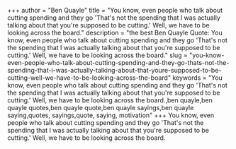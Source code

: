 +++
author = "Ben Quayle"
title = "You know, even people who talk about cutting spending and they go 'That's not the spending that I was actually talking about that you're supposed to be cutting.' Well, we have to be looking across the board."
description = "the best Ben Quayle Quote: You know, even people who talk about cutting spending and they go 'That's not the spending that I was actually talking about that you're supposed to be cutting.' Well, we have to be looking across the board."
slug = "you-know-even-people-who-talk-about-cutting-spending-and-they-go-thats-not-the-spending-that-i-was-actually-talking-about-that-youre-supposed-to-be-cutting-well-we-have-to-be-looking-across-the-board"
keywords = "You know, even people who talk about cutting spending and they go 'That's not the spending that I was actually talking about that you're supposed to be cutting.' Well, we have to be looking across the board.,ben quayle,ben quayle quotes,ben quayle quote,ben quayle sayings,ben quayle saying,quotes, sayings,quote, saying, motivation"
+++
You know, even people who talk about cutting spending and they go 'That's not the spending that I was actually talking about that you're supposed to be cutting.' Well, we have to be looking across the board.
